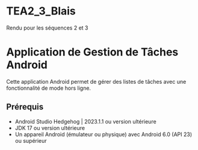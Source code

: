 # TEA2_3_Blais
Rendu pour les séquences 2 et 3

# Application de Gestion de Tâches Android

Cette application Android permet de gérer des listes de tâches avec une fonctionnalité de mode hors ligne.

## Prérequis

- Android Studio Hedgehog | 2023.1.1 ou version ultérieure
- JDK 17 ou version ultérieure
- Un appareil Android (émulateur ou physique) avec Android 6.0 (API 23) ou supérieur
